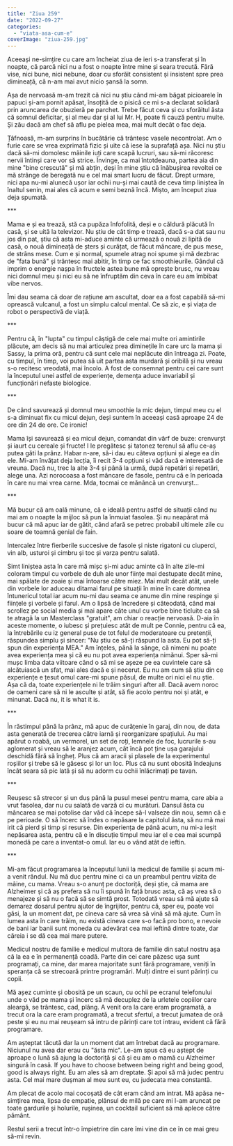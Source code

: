 ```yaml
---
title: "Ziua 259"
date: "2022-09-27"
categories: 
  - "viata-asa-cum-e"
coverImage: "ziua-259.jpg"
---
```


Aceeași ne-simțire cu care am încheiat ziua de ieri s-a transferat și în noapte, că parcă nici nu a fost o noapte între mine și seara trecută. Fără vise, nici bune, nici nebune, doar cu sforăit consistent și insistent spre prea dimineață, că n-am mai avut nicio șansă la somn. 

Așa de nervoasă m-am trezit că nici nu știu când mi-am băgat picioarele în papuci și-am pornit apăsat, însoțită de o pisică ce mi s-a declarat solidară prin aruncarea de obuzieră pe parchet. Trebe făcut ceva și cu sforăitul ăsta că somnul deficitar, și al meu dar și al lui Mr. H, poate fi cauză pentru multe. Și zău dacă am chef să aflu pe pielea mea, mai mult decât o fac deja.

Țâfnoasă, m-am surprins în bucătărie că trântesc vasele necontrolat. Am o furie care se vrea exprimată fizic și uite că iese la suprafață așa. Nici nu știu dacă să-mi domolesc mâinile iuți care scapă lucruri, sau să-mi răcoresc nervii întinși care vor să strice. Învinge, ca mai întotdeauna, partea aia din mine "bine crescută" și mă abțin, deși în mine știu că înăbușirea revoltei ce mă strânge de beregată nu e cel mai smart lucru de făcut. Drept urmare, nici apa nu-mi alunecă ușor iar ochii nu-și mai caută de ceva timp liniștea în înaltul senin, mai ales că acum e semi beznă încă. Mișto, am început ziua deja spumată.

\*\*\*

Mama e și ea trează, stă ca pupăza înfofolită, deși e o căldură plăcută în casă, și se uită la televizor. Nu știu de cât timp e trează, dacă s-a dat sau nu jos din pat, știu că asta mi-aduce aminte că urmează o nouă zi lipită de casă, o nouă dimineață de șters și curățat, de făcut mâncare, de pus mese, de strâns mese. Cum e și normal, spumele atrag noi spume și mă dezbrac de "fata bună" și trântesc mai abitir, în timp ce fac smoothieurile. Gândul că imprim o energie nașpa în fructele astea bune mă oprește brusc, nu vreau nici domnul meu și nici eu să ne înfruptăm din ceva în care eu am îmbibat vibe nervos.

Îmi dau seama că doar de rațiune am ascultat, doar ea a fost capabilă să-mi oprească vulcanul, a fost un simplu calcul mental. Ce să zic, e și viața de robot o perspectivă de viață.

\*\*\*

Pentru că, în "lupta" cu timpul câștigă de cele mai multe ori amintirile plăcute, am decis să nu mai articulez prea diminețile în care urc la mama și Sassy, la prima oră, pentru că sunt cele mai neplăcute din întreaga zi. Poate, cu timpul, în timp, voi putea să uit partea asta murdară și oribilă și nu vreau s-o recitesc vreodată, mai încolo. A fost de consemnat pentru cei care sunt la începutul unei astfel de experiențe, demența aduce invariabil și funcționări nefaste biologice.

\*\*\*

De când savurează și domnul meu smoothie la mic dejun, timpul meu cu el s-a diminuat fix cu micul dejun, deși suntem în aceeași casă aproape 24 de ore din 24 de ore. Ce ironic! 

Mama își savurează și ea micul dejun, comandat din vârf de buze: crenvurșt și iaurt cu cereale și fructe! I le pregătesc și tatonez terenul să aflu ce-aș putea găti la prânz. Habar n-are, să-i dau eu câteva opțiuni și alege ea din ele. Mi-am învățat deja lecția, îi recit 3-4 opțiuni și văd dacă e interesată de vreuna. Dacă nu, trec la alte 3-4 și până la urmă, după repetări și repetări, alege una. Azi norocoasa a fost mâncare de fasole, pentru că e în perioada în care nu mai vrea carne. Mda, tocmai ce mănâncă un crenvurșt…

\*\*\*

Mă bucur că am oală minune, că e ideală pentru astfel de situații când nu mai am o noapte la mijloc să pun la înmuiat fasolea. Și nu neapărat mă bucur că mă apuc iar de gătit, când afară se petrec probabil ultimele zile cu soare de toamnă genial de fain. 

Intercalez între fierberile succesive de fasole și niste rigatoni cu ciuperci, vin alb, usturoi și cimbru și toc și varza pentru salată. 

Simt liniștea asta în care mă mișc și-mi aduc aminte că în alte zile-mi coloram timpul cu vorbele de duh ale unor ființe mai destupate decât mine, mai spălate de zoaie și mai întoarse către miez. Mai mult decât atât, unele din vorbele lor aduceau ditamai farul pe situații în mine în care domnea întunericul total iar acum nu-mi dau seama ce anume din mine respinge și ființele și vorbele și farul. Am o lipsă de încredere și câteodată, când mai scrollez pe social media și mai apare câte unul cu vorbe bine ticluite ca să te atragă la un Masterclass "gratuit", am chiar o reacție nervoasă. D-aia în aceste momente, o iubesc și prețuiesc atât de mult pe Connie, pentru că ea, la întrebările cu iz general puse de tot felul de moderatoare cu pretenții, răspundea simplu și sincer: "Nu știu ce să-ți răspund la asta. Eu pot să-ți spun din experiența MEA." Am înțeles, până la sânge, că nimeni nu poate avea experiența mea și că eu nu pot avea experiența nimănui. Sper să-mi mușc limba data viitoare când o să mi se așeze pe ea cuvintele care să alcătuiască un sfat, mai ales dacă e și necerut. Eu nu am cum să știu din ce experiențe e țesut omul care-mi spune păsul, de multe ori nici el nu știe. Așa că da, toate experiențele ni le trăim singuri after all. Dacă avem noroc de oameni care să ni le asculte și atât, să fie acolo pentru noi și atât, e minunat. Dacă nu, it is what it is.

\*\*\*

În răstimpul până la prânz, mă apuc de curățenie în garaj, din nou, de data asta generată de trecerea către iarnă și reorganizare spațiului. Au mai apărut o roabă, un vermorel, un set de roți, lemnele de foc, lucrurile s-au aglomerat și vreau să le aranjez acum, cât încă pot ține ușa garajului deschidă fără să îngheț. Plus că am aracii și plasele de la experimentul roșiilor și trebe să le găsesc și lor un loc. Plus că nu sunt obosită îndeajuns încât seara să pic lată și să nu adorm cu ochii înlăcrimați pe tavan. 

\*\*\*

Reușesc să strecor și un duș până la pusul mesei pentru mama, care abia a vrut fasolea, dar nu cu salată de varză ci cu murături. Dansul ăsta cu mâncarea se mai potolise dar văd că începe să-l valseze din nou, semn că e pe perioade. O să încerc să îndes o nepăsare la capitolul ăsta, să nu mă mai irit că pierd și timp și resurse. Din experiența de până acum, nu mi-a ieșit nepăsarea asta, pentru că e în discuție timpul meu iar el e cea mai scumpă monedă pe care a inventat-o omul. Iar eu o vând atât de ieftin.

\*\*\*

Mi-am făcut programarea la începutul lunii la medicul de familie și acum mi-a venit rândul. Nu mă duc pentru mine ci ca un preambul pentru vizita de mâine, cu mama. Vreau s-o anunț pe doctoriță, deși știe, că mama are Alzheimer și că aș prefera să nu îi spună în față brusc asta, că aș vrea să o menajeze și să nu o facă să se simtă prost. Totodată vreau să mă ajute să demarez dosarul pentru ajutor de îngrijitor, pentru că, sper eu, poate voi găsi, la un moment dat, pe cineva care să vrea să vină să mă ajute. Cum în lumea asta în care trăim, nu există cineva care s-o facă pro bono, e nevoie de bani iar banii sunt moneda cu adevărat cea mai ieftină dintre toate, dar căreia i se dă cea mai mare putere.

Medicul nostru de familie e medicul multora de familie din satul nostru așa că la ea e în permanență coadă. Parte din cei care păzesc ușa sunt programați, ca mine, dar marea majoritate sunt fără programare, veniți în speranța că se strecoară printre programări. Mulți dintre ei sunt părinți cu copii.

Mă așez cuminte și obosită pe un scaun, cu ochii pe ecranul telefonului unde o văd pe mama și încerc să mă decuplez de la urletele copiilor care aleargă, se trântesc, cad, plâng. A venit ora la care eram programată, a trecut ora la care eram programată, a trecut sfertul, a trecut jumatea de oră peste și eu nu mai reușeam să intru de părinți care tot intrau, evident că fără programare.

Am așteptat tăcută dar la un moment dat am întrebat dacă au programare. Niciunul nu avea dar erau cu "ăsta mic". Le-am spus că eu aștept de aproape o lună să ajung la doctoriță și că și eu am o mamă cu Alzheimer singură în casă. If you have to choose between being right and being good, good is always right. Eu am ales să am dreptate. Și apoi să mă judec pentru asta. Cel mai mare dușman al meu sunt eu, cu judecata mea constantă.

Am plecat de acolo mai cocoșată de cât eram când am intrat. Mă apăsa ne-simțirea mea, lipsa de empatie, plânsul de milă pe care mi l-am aruncat pe toate gardurile și holurile, rușinea, un cocktail suficient să mă aplece către pământ.

Restul serii a trecut într-o împietrire din care îmi vine din ce în ce mai greu să-mi revin.
